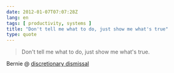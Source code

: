 ```yaml
---
date: 2012-01-07T07:07:28Z
lang: en
tags: [ productivity, systems ]
title: "Don't tell me what to do, just show me what's true"
type: quote
---
```


> Don't tell me what to do, just show me what's true.

Bernie @
[discretionary dismissal](http://www.markforster.net/forum/post/1694000)

